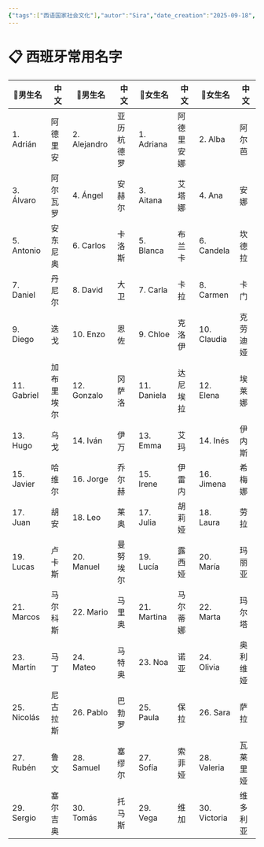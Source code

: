 ```yaml
---
{"tags":["西语国家社会文化"],"autor":"Sira","date_creation":"2025-09-18","dg-publish":true,"permalink":"///","dgPassFrontmatter":true}
---
```



# 📋 西班牙常用名字

| 👨男生名       | 中文    | 👨男生名        | 中文    | 👩女生名       | 中文    | 👩女生名        | 中文   |
| ----------- | ----- | ------------ | ----- | ----------- | ----- | ------------ | ---- |
| 1. Adrián   | 阿德里安  | 2. Alejandro | 亚历杭德罗 | 1. Adriana  | 阿德里安娜 | 2. Alba      | 阿尔芭  |
| 3. Álvaro   | 阿尔瓦罗  | 4. Ángel     | 安赫尔   | 3. Aitana   | 艾塔娜   | 4. Ana       | 安娜   |
| 5. Antonio  | 安东尼奥  | 6. Carlos    | 卡洛斯   | 5. Blanca   | 布兰卡   | 6. Candela   | 坎德拉  |
| 7. Daniel   | 丹尼尔   | 8. David     | 大卫    | 7. Carla    | 卡拉    | 8. Carmen    | 卡门   |
| 9. Diego    | 迭戈    | 10. Enzo     | 恩佐    | 9. Chloe    | 克洛伊   | 10. Claudia  | 克劳迪娅 |
| 11. Gabriel | 加布里埃尔 | 12. Gonzalo  | 冈萨洛   | 11. Daniela | 达尼埃拉  | 12. Elena    | 埃莱娜  |
| 13. Hugo    | 乌戈    | 14. Iván     | 伊万    | 13. Emma    | 艾玛    | 14. Inés     | 伊内斯  |
| 15. Javier  | 哈维尔   | 16. Jorge    | 乔尔赫   | 15. Irene   | 伊雷内   | 16. Jimena   | 希梅娜  |
| 17. Juan    | 胡安    | 18. Leo      | 莱奥    | 17. Julia   | 胡莉娅   | 18. Laura    | 劳拉   |
| 19. Lucas   | 卢卡斯   | 20. Manuel   | 曼努埃尔  | 19. Lucía   | 露西娅   | 20. María    | 玛丽亚  |
| 21. Marcos  | 马尔科斯  | 22. Mario    | 马里奥   | 21. Martina | 马尔蒂娜  | 22. Marta    | 玛尔塔  |
| 23. Martín  | 马丁    | 24. Mateo    | 马特奥   | 23. Noa     | 诺亚    | 24. Olivia   | 奥利维娅 |
| 25. Nicolás | 尼古拉斯  | 26. Pablo    | 巴勃罗   | 25. Paula   | 保拉    | 26. Sara     | 萨拉   |
| 27. Rubén   | 鲁文    | 28. Samuel   | 塞缪尔   | 27. Sofía   | 索菲娅   | 28. Valeria  | 瓦莱里娅 |
| 29. Sergio  | 塞尔吉奥  | 30. Tomás    | 托马斯   | 29. Vega    | 维加    | 30. Victoria | 维多利亚 |
